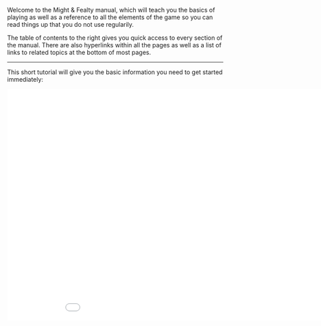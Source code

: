 Welcome to the Might & Fealty manual, which will teach you the basics of playing as well as a reference to all the elements of the game so you can read things up that you do not use regularily.

The table of contents to the right gives you quick access to every section of the manual. There are also hyperlinks within all the pages as well as a list of links to related topics at the bottom of most pages.

---

This short tutorial will give you the basic information you need to get started immediately:

<iframe width="960" height="540" src="//www.youtube.com/embed/YWC6n9CnB3U?rel=0" frameborder="0" allowfullscreen></iframe>
